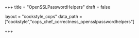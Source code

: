 +++
title = "OpenSSLPasswordHelpers"
draft = false

layout = "cookstyle_cops"
data_path = ["cookstyle","cops_chef_correctness_opensslpasswordhelpers"]

+++

<!-- The content of this page is automatically generated from the
cops_chef_correctness_opensslpasswordhelpers.yml file in github.com/chef/cookstyle/blob/master/docs-chef-io/data/cookstyle/. -->
